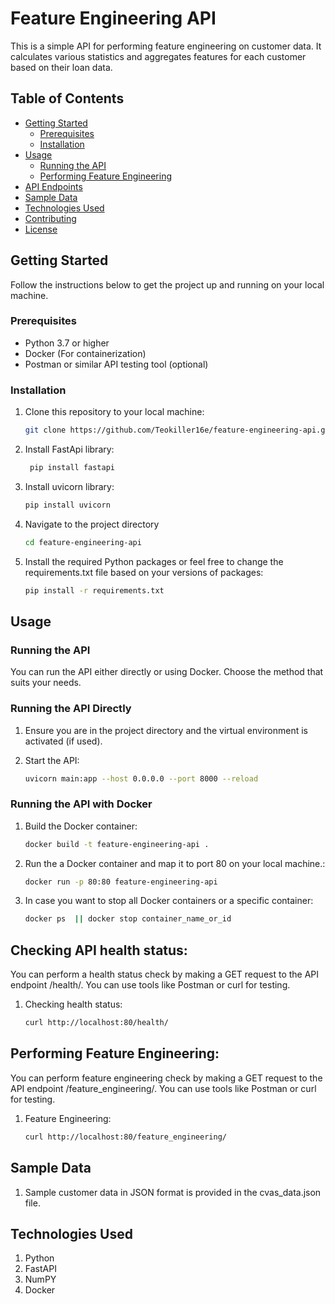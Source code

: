 # Feature Engineering API

This is a simple API for performing feature engineering on customer data. It calculates various statistics and aggregates features for each customer based on their loan data.

## Table of Contents

- [Getting Started](#getting-started)
  - [Prerequisites](#prerequisites)
  - [Installation](#installation)
- [Usage](#usage)
  - [Running the API](#running-the-api)
  - [Performing Feature Engineering](#performing-feature-engineering)
- [API Endpoints](#api-endpoints)
- [Sample Data](#sample-data)
- [Technologies Used](#technologies-used)
- [Contributing](#contributing)
- [License](#license)

## Getting Started

Follow the instructions below to get the project up and running on your local machine.

### Prerequisites

- Python 3.7 or higher
- Docker (For containerization)
- Postman or similar API testing tool (optional)

### Installation

1. Clone this repository to your local machine:

   ```bash
   git clone https://github.com/Teokiller16e/feature-engineering-api.git

2. Install FastApi library:
   ```bash
    pip install fastapi
3. Install uvicorn library:
    ```bash
    pip install uvicorn

4. Navigate to the project directory
    ```bash
    cd feature-engineering-api
5. Install the required Python packages or feel free to change the requirements.txt file based on your versions of packages:
    ```bash
    pip install -r requirements.txt


## Usage
### Running the API
You can run the API either directly or using Docker. Choose the method that suits your needs.

### Running the API Directly

1. Ensure you are in the project directory and the virtual environment is activated (if used).

2. Start the API:
    ```bash
   uvicorn main:app --host 0.0.0.0 --port 8000 --reload

### Running the API with Docker

1. Build the Docker container:
    ```bash
   docker build -t feature-engineering-api .

2. Run the a Docker container and map it to port 80 on your local machine.:
     ```bash
   docker run -p 80:80 feature-engineering-api
3. In case you want to stop all Docker containers or a specific container:
    ```bash
    docker ps  || docker stop container_name_or_id


## Checking API health status: 
You can perform a health status check by making a GET request to the API endpoint /health/. 
You can use tools like Postman or curl for testing.
1. Checking health status:
    ```bash
    curl http://localhost:80/health/

## Performing Feature Engineering: 
You can perform feature engineering check by making a GET request to the API endpoint /feature_engineering/. 
You can use tools like Postman or curl for testing.
1. Feature Engineering:
    ```bash
    curl http://localhost:80/feature_engineering/


## Sample Data
1. Sample customer data in JSON format is provided in the cvas_data.json file. 

## Technologies Used
1. Python
2. FastAPI
3. NumPY
4. Docker
